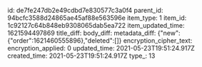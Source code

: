 id: de7fe247db2e49cdbd7e830577c3a0f4
parent_id: 94bcfc3588d24865ae45af88e563596e
item_type: 1
item_id: 1c92127c64b848eb9308065dab5ea722
item_updated_time: 1621594497869
title_diff: 
body_diff: 
metadata_diff: {"new":{"order":1621460555896},"deleted":[]}
encryption_cipher_text: 
encryption_applied: 0
updated_time: 2021-05-23T19:51:24.917Z
created_time: 2021-05-23T19:51:24.917Z
type_: 13